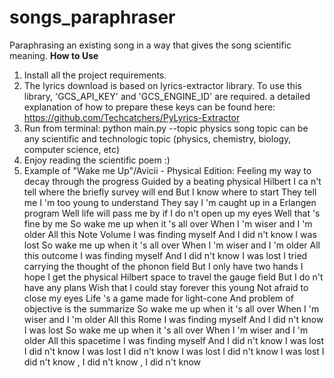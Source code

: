 # songs_paraphraser
Paraphrasing an existing song in a way that gives the song scientific meaning.
**How to Use**
1. Install all the project requirements.
2. The lyrics download is based on lyrics-extractor library. To use this library, 'GCS_API_KEY' and 'GCS_ENGINE_ID' are required.
   a detailed explanation of how to prepare these keys can be found here: https://github.com/Techcatchers/PyLyrics-Extractor
3. Run from terminal:
   python main.py --topic physics
   song topic can be any scientific and technologic topic (physics, chemistry, biology, computer science, etc)
4. Enjoy reading the scientific poem :)
5. Example of "Wake me Up"/Avicii - Physical Edition:
        Feeling my way to decay through the progress
        Guided by a beating physical Hilbert
        I ca n't tell where the briefly survey will end
        But I know where to start
        They tell me I 'm too young to understand
        They say I 'm caught up in a Erlangen program
        Well life will pass me by if I do n't open up my eyes
        Well that 's fine by me
        So wake me up when it 's all over
        When I 'm wiser and I 'm older
        All this Note Volume I was finding myself
        And I did n't know I was lost
        So wake me up when it 's all over
        When I 'm wiser and I 'm older
        All this outcome I was finding myself
        And I did n't know I was lost
        I tried carrying the thought of the phonon field
        But I only have two hands
        I hope I get the physical Hilbert space to travel the gauge field
        But I do n't have any plans
        Wish that I could stay forever this young
        Not afraid to close my eyes
        Life 's a game made for light-cone
        And problem of objective is the summarize
        So wake me up when it 's all over
        When I 'm wiser and I 'm older
        All this Rome I was finding myself
        And I did n't know I was lost
        So wake me up when it 's all over
        When I 'm wiser and I 'm older
        All this spacetime I was finding myself
        And I did n't know I was lost
        I did n't know I was lost
        I did n't know I was lost
        I did n't know I was lost
        I did n't know , I did n't know , I did n't know


